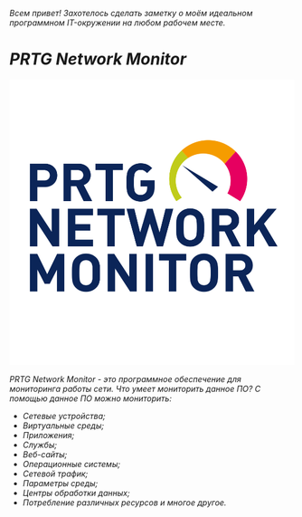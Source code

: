 *Всем привет! Захотелось сделать заметку о моём идеальном программном IT-окружении на любом рабочем месте.*

# *PRTG Network Monitor*

![PRTG Network Monitor](https://github.com/dimoroz772/My_ideal_software_IT-environment/blob/main/PRTG%20Network%20Monitor.png)

*PRTG Network Monitor - это программное обеспечение для мониторинга работы сети. Что умеет мониторить данное ПО? С помощью данное ПО можно мониторить:*

- *Сетевые устройства;*
- *Виртуальные среды;*
- *Приложения;*
- *Службы;*
- *Веб-сайты;*
- *Операционные системы;*
- *Сетевой трафик;*
- *Параметры среды;*
- *Центры обработки данных;*
- *Потребление различных ресурсов и многое другое.*

